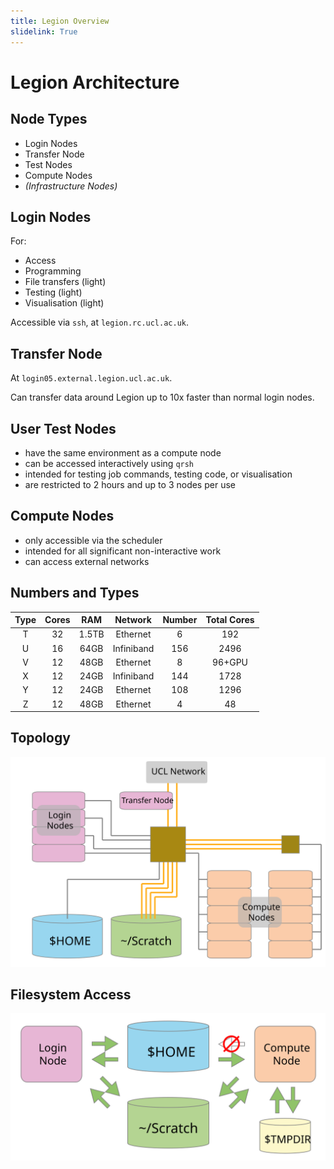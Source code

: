 ```yaml
---
title: Legion Overview
slidelink: True
---
```


Legion Architecture
===================


Node Types
----------

* Login Nodes
* Transfer Node 
* Test Nodes 
* Compute Nodes 
* *(Infrastructure Nodes)*

Login Nodes
-----------

For:

* Access
* Programming
* File transfers (light)
* Testing (light)
* Visualisation (light)

Accessible via `ssh`, at `legion.rc.ucl.ac.uk`.


Transfer Node
-------------

At `login05.external.legion.ucl.ac.uk`.

Can transfer data around Legion up to 10x faster than normal login nodes.


User Test Nodes
---------------

* have the same environment as a compute node
* can be accessed interactively using `qrsh`
* intended for testing job commands, testing code, or visualisation
* are restricted to 2 hours and up to 3 nodes per use


Compute Nodes
-------------

* only accessible via the scheduler
* intended for all significant non-interactive work
* can access external networks


Numbers and Types
-----------------

| Type | Cores | RAM | Network | Number | Total Cores |
|:----:|:-----:|:---:|:-------:|:------:|:-----------:|
| T | 32 | 1.5TB | Ethernet   | 6    | 192    |
| U | 16 | 64GB  | Infiniband | 156  | 2496   |
| V | 12 | 48GB  | Ethernet   | 8    | 96+GPU |
| X | 12 | 24GB  | Infiniband | 144  | 1728   |
| Y | 12 | 24GB  | Ethernet   | 108  | 1296   |
| Z | 12 | 48GB  | Ethernet   | 4    | 48     |


Topology
--------

![](../assets/topology.svg)


Filesystem Access
-----------------

![](../assets/filesystems.svg)




